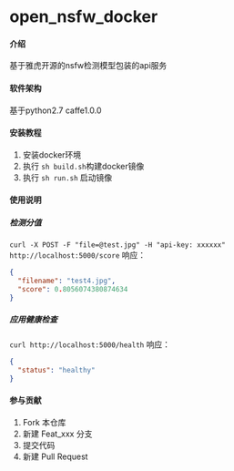 # open_nsfw_docker

#### 介绍
基于雅虎开源的nsfw检测模型包装的api服务

#### 软件架构
基于python2.7
caffe1.0.0

#### 安装教程
1. 安装docker环境
2. 执行 `sh build.sh`构建docker镜像
3. 执行 `sh run.sh` 启动镜像

#### 使用说明

##### 检测分值
`curl -X POST -F "file=@test.jpg" -H "api-key: xxxxxx"  http://localhost:5000/score` 
响应：
```json
{
  "filename": "test4.jpg", 
  "score": 0.8056074380874634
}
```

##### 应用健康检查
`curl http://localhost:5000/health`
响应：
```json
{
  "status": "healthy"
}
```

#### 参与贡献

1.  Fork 本仓库
2.  新建 Feat_xxx 分支
3.  提交代码
4.  新建 Pull Request